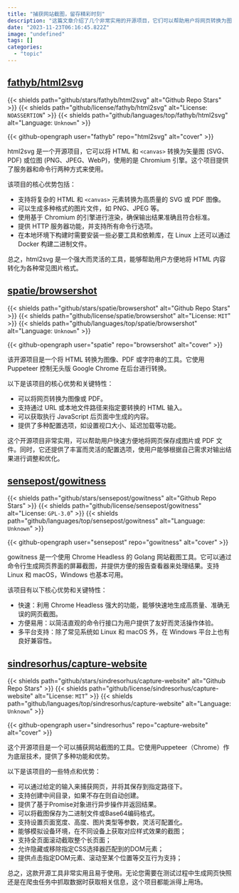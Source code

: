 ```yaml
---
title: "捕获网站截图，留存精彩时刻"
description: "这篇文章介绍了几个非常实用的开源项目，它们可以帮助用户将网页转换为图像或 PDF 文件，并提供了丰富而灵活的配置选项来满足不同需求。无论您是需要生成网页快照还是抓取数据时获取相关信息，这些工具都能派上用场。它们基于先进的底层技术（如 Puppeteer 和 Chrome Headless），操作简单方便，并且在多个平台上均有良好兼容性。如果您对此类工具感兴趣，请务必查看一下这篇文章！"
date: "2023-11-23T06:16:45.822Z"
image: "undefined"
tags: []
categories:
  - "topic"
---
```


## [fathyb/html2svg](https://github.com/fathyb/html2svg)

{{< shields path="github/stars/fathyb/html2svg" alt="Github Repo Stars" >}} {{< shields path="github/license/fathyb/html2svg" alt="License: `NOASSERTION`" >}} {{< shields path="github/languages/top/fathyb/html2svg" alt="Language: `Unknown`" >}}

{{< github-opengraph user="fathyb" repo="html2svg" alt="cover" >}}

html2svg 是一个开源项目，它可以将 HTML 和 `<canvas>` 转换为矢量图 (SVG、PDF) 或位图 (PNG、JPEG、WebP)，使用的是 Chromium 引擎。这个项目提供了服务器和命令行两种方式来使用。

该项目的核心优势包括：

- 支持将复杂的 HTML 和 `<canvas>` 元素转换为高质量的 SVG 或 PDF 图像。
- 可以生成多种格式的图片文件，如 PNG、JPEG 等。
- 使用基于 Chromium 的引擎进行渲染，确保输出结果准确且符合标准。
- 提供 HTTP 服务器功能，并支持所有命令行选项。
- 在本地环境下构建时需要安装一些必要工具和依赖库，在 Linux 上还可以通过 Docker 构建二进制文件。

总之，html2svg 是一个强大而灵活的工具，能够帮助用户方便地将 HTML 内容转化为各种常见图片格式。
  
## [spatie/browsershot](https://github.com/spatie/browsershot)

{{< shields path="github/stars/spatie/browsershot" alt="Github Repo Stars" >}} {{< shields path="github/license/spatie/browsershot" alt="License: `MIT`" >}} {{< shields path="github/languages/top/spatie/browsershot" alt="Language: `Unknown`" >}}

{{< github-opengraph user="spatie" repo="browsershot" alt="cover" >}}

该开源项目是一个将 HTML 转换为图像、PDF 或字符串的工具。它使用 Puppeteer 控制无头版 Google Chrome 在后台进行转换。

以下是该项目的核心优势和关键特性：

- 可以将网页转换为图像或 PDF。
- 支持通过 URL 或本地文件路径来指定要转换的 HTML 输入。
- 可以获取执行 JavaScript 后页面中生成的内容。
- 提供了多种配置选项，如设置视口大小、延迟加载等功能。

这个开源项目非常实用，可以帮助用户快速方便地将网页保存成图片或 PDF 文件。同时，它还提供了丰富而灵活的配置选项，使用户能够根据自己需求对输出结果进行调整和优化。
  
## [sensepost/gowitness](https://github.com/sensepost/gowitness)

{{< shields path="github/stars/sensepost/gowitness" alt="Github Repo Stars" >}} {{< shields path="github/license/sensepost/gowitness" alt="License: `GPL-3.0`" >}} {{< shields path="github/languages/top/sensepost/gowitness" alt="Language: `Unknown`" >}}

{{< github-opengraph user="sensepost" repo="gowitness" alt="cover" >}}

gowitness 是一个使用 Chrome Headless 的 Golang 网站截图工具。它可以通过命令行生成网页界面的屏幕截图，并提供方便的报告查看器来处理结果。支持 Linux 和 macOS，Windows 也基本可用。

该项目有以下核心优势和关键特性：

- 快速：利用 Chrome Headless 强大的功能，能够快速地生成高质量、准确无误的网页截图。
- 方便易用：以简洁直观的命令行接口为用户提供了友好而灵活操作体验。
- 多平台支持：除了常见系统如 Linux 和 macOS 外，在 Windows 平台上也有良好兼容性。
  
## [sindresorhus/capture-website](https://github.com/sindresorhus/capture-website)

{{< shields path="github/stars/sindresorhus/capture-website" alt="Github Repo Stars" >}} {{< shields path="github/license/sindresorhus/capture-website" alt="License: `MIT`" >}} {{< shields path="github/languages/top/sindresorhus/capture-website" alt="Language: `Unknown`" >}}

{{< github-opengraph user="sindresorhus" repo="capture-website" alt="cover" >}}

这个开源项目是一个可以捕获网站截图的工具。它使用Puppeteer（Chrome）作为底层技术，提供了多种功能和优势。

以下是该项目的一些特点和优势：

- 可以通过给定的输入来捕获网页，并将其保存到指定路径下。
- 支持创建中间目录，如果不存在则自动创建。
- 提供了基于Promise对象进行异步操作并返回结果。
- 可以将截图保存为二进制文件或Base64编码格式。
- 支持设置页面宽度、高度、图片类型等参数，灵活可配置化。
- 能够模拟设备环境，在不同设备上获取对应样式效果的截图；
- 支持全页面滚动截取整个长页面；
- 允许隐藏或移除指定CSS选择器匹配到的DOM元素；
- 提供点击指定DOM元素、滚动至某个位置等交互行为支持；

总之，这款开源工具非常实用且易于使用。无论您需要在测试过程中生成网页快照还是在爬虫任务中抓取数据时获取相关信息，这个项目都能派得上用场。
  